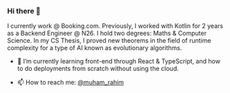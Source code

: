 ### Hi there 👋

I currently work @ Booking.com. Previously, I worked with Kotlin for 2 years as a Backend Engineer @ N26. I hold two degrees: Maths & Computer Science. In my CS Thesis, I proved new theorems in the field of runtime complexity for a type of AI known as evolutionary algorithms.

- 🌱 I’m currently learning front-end through React & TypeScript, and how to do deployments from scratch without using the cloud.

- 📫 How to reach me: [@muham_rahim](https://twitter.com/muham_rahim)

<!--
**muhammadrahim/muhammadrahim** is a ✨ _special_ ✨ repository because its `README.md` (this file) appears on your GitHub profile.

Here are some ideas to get you started:

- 🔭 I’m currently working on ...
- 🌱 I’m currently learning ...
- 👯 I’m looking to collaborate on ...
- 🤔 I’m looking for help with ...
- 💬 Ask me about ...
- 📫 How to reach me: ...
- 😄 Pronouns: ...
- ⚡ Fun fact: ...
-->
